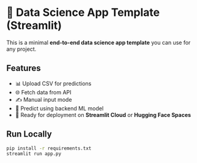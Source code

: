 # 🚀 Data Science App Template (Streamlit)

This is a minimal **end-to-end data science app template** you can use for any project.  

## Features
- 📊 Upload CSV for predictions
- 🌐 Fetch data from API
- ✍️ Manual input mode
- 🔮 Predict using backend ML model
- 🎯 Ready for deployment on **Streamlit Cloud** or **Hugging Face Spaces**

## Run Locally
```bash
pip install -r requirements.txt
streamlit run app.py
